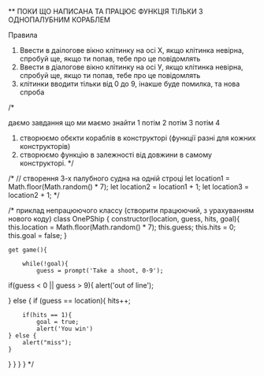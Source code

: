 
** ПОКИ ЩО НАПИСАНА ТА ПРАЦЮЄ ФУНКЦІЯ ТІЛЬКИ З ОДНОПАЛУБНИМ КОРАБЛЕМ 

Правила
1. Ввести в даілогове вікно клітинку на осі Х, якщо клітинка невірна, спробуй ще, якщо ти попав, тебе про це повідомлять
2. Ввести в діалогове вікно клітинку на осі У, якщо клітинка невірна, спробуй ще, якщо ти попав, тебе про це повідомлять
3. клітинки вводити тільки від 0 до 9, інакше буде помилка, та нова спроба




/*

даємо завдання що ми маємо знайти 1 потім 2 потім 3 потім 4
1. створюємо обєкти кораблів в конструкторі (функції разні для кожних конструкторів)
2. створюємо функцію в залежності від довжини в самому конструкторі.
*/

/*
// створення 3-х палубного судна на одній строці
let location1 = Math.floor(Math.random() * 7);
let location2 = location1 + 1;
let location3 = location2 + 1;
*/

/* приклад непрацюючого классу (створити працюючий, з урахуванням нового коду)
class OnePShip {
    constructor(location, guess, hits, goal){
        this.location = Math.floor(Math.random() * 7);
        this.guess;
        this.hits = 0;
        this.goal = false;
    }

    get game(){

        while(!goal){
            guess = prompt('Take a shoot, 0-9');

 if(guess < 0 || guess > 9){
    alert('out of line');

 } else {
    if (guess == location){
        hits++;

        if(hits == 1){
            goal = true;
            alert('You win')
    } else {
        alert("miss");
    }
 } 
}
}
}
*/